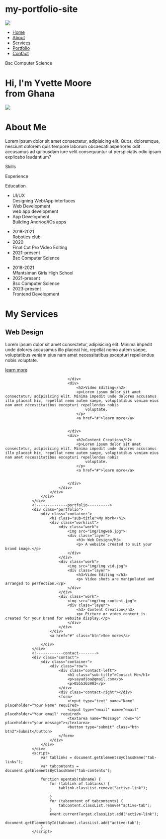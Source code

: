 # my-portfolio-site
<!DOCTYPE html>
<html lang="en">

<head>
    <meta charset="UTF-8">
    <meta http-equiv="X-UA-Compatible" content="IE=edge">
    <meta name="viewport" content="width=device-width, initial-scale=1.0">
    <title>Vie' </title>
    <link rel="stylesheet" href="style.css">
</head>

<body>
    <div id="header">
        <div class="container">
            <nav>
                <img src="img/yvette-sign.png" class=" dp">
                <ul>
                    <li><a href="#">Home</a></li>
                    <li><a href="#">About</a></li>
                    <li><a href="#">Services</a></li>
                    <li><a href="#">Portfolio</a></li>
                    <li><a href="#">Contact</a></li>
                </ul>
            </nav>
            <div class="header-text">
                <P>Bsc Computer Science</P>
                <h1> Hi, I'm<span> Yvette Moore</span><br> from Ghana</h1>
            </div>
            <!----------about--------->
            <div id="about">
                <div class="container">
                    <div class="row">
                        <div class="about-col-1">
                            <img src="img me.jpg"></div>
                        <div class="about-col-2">
                            <h1 class=" sub-title">About Me </h1>
                            <p>Lorem ipsum dolor sit amet consectetur, adipisicing elit. Quos, doloremque, nesciunt dolorem quis tempore laborum obcaecati asperiores odit accusamus ad quibusdam iure velit consequuntur ut perspiciatis odio ipsam explicabo
                                laudantium?
                            </p>
                            <div class="tab-titles">
                                <p class=" tab-links active-link" onclick="opentab('skills')">Skills</p>
                                <p class=" tab-links" onclick="opentab('experience')">Experience</p>
                                <p class=" tab-links " onclick="opentab('education')">Education</p>
                            </div>
                            <div class="tab-contents active-tab" id="skills">
                                <ul>
                                    <li><span>UI/UX</span><br>Designing Web/App interfaces</li>
                                    <li><span>Web Development</span><br>web app development</li>
                                    <li><span>App Development</span><br>Building Andriod/iOs apps</li>
                                </ul>
                            </div>
                            <div>
                            </div>
                            <div class="tab-contents" id="experience">
                                <ul>
                                    <li><span>2018-2021</span><br>Robotics club</li>
                                    <li><span>2020</span><br> Final Cut Pro Video Editing</li>
                                    <li><span>2021-present</span><br>Bsc Computer Science</li>
                                </ul>
                            </div>
                            <div class="tab-contents" id="education">
                                <ul>
                                    <li><span>2018-2021</span><br>Mfantsiman Girls High School</li>
                                    <li><span>2021-present</span><br>Bsc Computer Science</li>
                                    <li><span>2023-present</span><br>Frontend Development</li>
                                </ul>
                            </div>
                        </div>
                    </div>
                    <!--------services-------->
                    <div id="services">
                        <div class="container">
                            <h1 class="sub-title">My Services</h1>
                            <div class="services-list">
                                <div>
                                    <h2>Web Design</h2>
                                    <p>Lorem ipsum dolor sit amet consectetur, adipisicing elit. Minima impedit unde dolores accusamus illo placeat hic, repellat nemo autem saepe, voluptatibus veniam eius nam amet necessitatibus excepturi repellendus nobis
                                        voluptate.
                                    </p>
                                    <a href="#">learn more</a>


                                </div>
                                <div>
                                    <h2>Video Editing</h2>
                                    <p>Lorem ipsum dolor sit amet consectetur, adipisicing elit. Minima impedit unde dolores accusamus illo placeat hic, repellat nemo autem saepe, voluptatibus veniam eius nam amet necessitatibus excepturi repellendus nobis
                                        voluptate.
                                    </p>
                                    <a href="#">learn more</a>


                                </div>
                                <div>
                                    <h2>Content Creation</h2>
                                    <p>Lorem ipsum dolor sit amet consectetur, adipisicing elit. Minima impedit unde dolores accusamus illo placeat hic, repellat nemo autem saepe, voluptatibus veniam eius nam amet necessitatibus excepturi repellendus nobis
                                        voluptate.
                                    </p>
                                    <a href="#">learn more</a>


                                </div>
                            </div>
                        </div>
                    </div>
                </div>
                <!--------------portfolio---------->
                <div class="portfolio">
                    <div class="container">
                        <h1 class="sub-title">My Work</h1>
                        <div class="worklist">
                            <div class="work">
                                <img src="img/imgweb.jpg">
                                <div class="layer">
                                    <h3> Web Design</h3>
                                    <p> A website created to suit your brand image.</p>
                                </div>
                            </div>
                            <div class="work">
                                <img src="img/img vid.jpg">
                                <div class="layer">
                                    <h3>Video Editing </h3>
                                    <p> Video shots are manipulated and arranged to perfection.</p>
                                </div>
                            </div>
                            <div class="work">
                                <img src="img/img content.jpg">
                                <div class="layer">
                                    <h3> Content Creation</h3>
                                    <p> Picture or video content is created for your brand for website display.</p>
                                </div>
                            </div>
                        </div>
                        <a href="#" class="btn">See more</a>

                    </div>
                </div>
                <!------------contact-------->
                <div class="contact">
                    <div class="container">
                        <div class="row">
                            <div class="contact-left">
                                <h1 class="sub-title">Contact Me</h1>
                                <p>sayadjoa@gmail.com</p>
                                <p>0555365903</p>
                            </div>
                            <div class="contact-right"></div>
                            <form>
                                <input type="text" name="Name" placeholder="Your Name" required>
                                <input type="email" name="email" placeholder="Your email" required>
                                <textarea name="Message" rows="6" placeholder="your message"></textarea>
                                <button type="submit" class="btn btn2">Submit</button>
                            </form>
                        </div>
                    </div>
                </div>
                <script>
                    var tablinks = document.getElementsByClassName("tab-links");
                    var tabcontents = document.getElementsByClassName("tab-contents");

                    function opentab(tabname) {
                        for (tablink of tablinks) {
                            tablink.classList.remove("active-link");

                        }
                        for (tabcontent of tabcontents) {
                            tabcontent.classList.remove("active-tab");
                        }
                        event.currentTarget.classList.add("active-link");
                        document.getElementById(tabname).classList.add("active-tab");
                    }
                </script>

</body>

</html>
